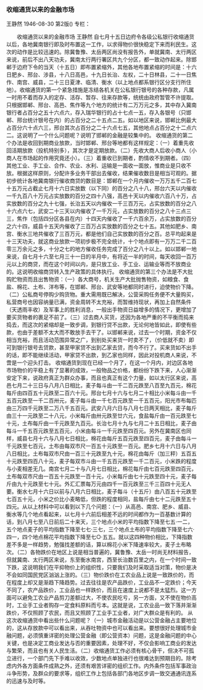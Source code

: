 ### 收缩通货以来的金融市场
王静然
1946-08-30
第2版()
专栏：

　　收缩通货以来的金融市场
    王静然
    自七月十五日边府令各级公私银行收缩通货以后，各地冀南银行即及时布置这一工作，以求得物价很快稳定下来而利民生。这次的动作是比较迅速的。除冀鲁豫、太岳两区尚没有报告外，单就冀南、太行两区来说，前后不出八天功夫，冀南太行两行署区共九个分区，都一致动作起来。除邯郸于边府下令的当天（十五日）即布置紧缩外，其他各地布置紧缩的时间是：十六日肥乡、邢台、涉县，十八日高邑，十九日长治、左权，二十日林县，二十一日焦作、南宫、威县，二十三日夏津、临清、衡水（以上地点都系银行区分支行所住地）。收缩通货的第一个紧急措施是冻结各机关在公私银行银号的各种存款，凡属一时用不着而存入的定存、活存、暂存、往来存款等，统统由政府暂管不许提取。只根据邯郸、邢台、高邑、焦作等九个地方的统计有二万万元之多，其中存入冀南银行者占百分之五十六点六，存入瑞华银行的占十七点一五，存入各银号（只邯郸、邢台统计银号在内）的占百分之二十五点二五。如以地区来说，邯郸比例最大占百分六十点六三，邢台其次占百分之二十六点七五，其他地点占百分之十二点六二。这说明了一个什么问题呢？说明了邯郸的金融是较集中的。
    收缩通货的第二个办法是收回到期商业放款，当时邯郸、邢台等地都有这样规定：（一）着重先收回活期放款（投机特别多），其次才是定期放款。（二）先收大商人后收小商人（小商人在市场起的作用究竟还小）。（三）着重收已到期者，酌情收不到期者。（四）其他工业、手工业、合作、农业、水利、运输是一面收一面放，惟商业是只收不放。根据这样原则，分配许多业务干部出去催收，结果催收数目是相当可观的。据初步统计各地冀南银行催收商贷的数目是：邯郸在一个月内催收一万万五千二百七十五万元占截止七月十六日实放数（以下同）的百分之八十八，邢台六天以内催收一千九百八十万元占实放数的百分之四十八强，高邑十天以内催收六百八十万，占实放数的百分之九十七强，长治五天以内催收一千三百万元，占实放数的百分之八十六点六七，武安二十三天以内催收了一千万元，占实放数的百分之八十三点三三，焦作（包括四分区各县在内）十四天内催收了一千六百余万，占实放数的百分之六十四，威县十五天内催收了三百万占实放数的百分之七十五。其他如肥乡、南宫、衡水三地共催收了三百万元，都是他们自己实放数的百分之百。总平均起来是十三天功夫，就这商业放款一项初步极不完全统计，十个地点即有一万万二千二百零三万余元之多，十分之七的地方催收任务完成了百分之八十以上。如以邯郸一地来说，自七月十六至七月三十一日的半月中，有将近一半的时间，每天收回一百万元以上的商贷，而在这个时间以内，是只放工业、手工业、运输业等而不放商业的。这说明收缩商贷转入生产政策的具体执行。
    收缩通货的第三个办法是不大批购贮物资而且出售物资：（一）各大商号，机关生产大批抛售物资，如粮食、食盐、棉花、土布、洋布等，在邯郸、邢台、武安等地都同时进行，迫使物价下降。（二）公私商号停购少购货物。重大需用既已解决，公营采购任务便不大量购买，私营商号也因容纳量已满，资金周转不太充裕，而暂维持现状，再加上自然条件（天透雨丰收）及军事上的胜利消息，一般出手物资日益增多的情况下，更增加了要买货物者的裹足不前了。（三）过去商人买货，还因为各地严重的不平衡而捣来捣去，而这次的紧缩却是一致步调，到银行贷不出款，无论何地皆如此，即使有些款，也由于差额不太大而不敢放手去干了。以邯郸来说，过去一个时期，资金不仅相当充裕，而且活动范围异常之广，到别处买来货一时卖不了，（价低就不卖）即可到银行银号去贷款，甚至甲家贷不出到乙家去贷，而今不行了。买来货如不出手的话，即不能继续活动，甲家贷不出款，到乙家也同样，因此对投机商人来说，不啻是一个迎头打击。
    收缩通货到现在已经一个月了，在这一个月内，对边区各地市场物价的平稳上有了显著的成效，一般物品之价格，都纷纷下跌下来，人心渐渐安定下来，说政府真正为群众办事，而且也真正有这个力量，如以太行区来说，高邑七月二十三日与八月八日相比，麦子每斗由一千二百元跌至八百至九百元，棉花每斤由四百五十元跌至二百六十元。邢台七月十六与七月二十相比小米每斗由一千五百元跌至一千二百卅元，麦子每斗由一千七百元跌至一千五百元，阳光市布每匹由三万四千元跌至二万八千五百元。武安八月六日与八月七日两天相比，麦子每斤由三十一元跌至二十八元，小米每斤由卅元跌至廿六元，食盐每斤由一百元跌至七十元，土布每斤由一千元跌至九百元。长治七月十九与七月二十五日相比，麦子由每斗一千五百元跌至五百元，小米由每斗一千元跌至四百元。另外在冀南区也同样，威县七月十六与八月七日相比，棉花由每斤五百元跌至四百元，麦子由每斗一千元跌至七百元，土布由每双市尺一百五十元跌至一百元。肥乡七月十六日与八月八日相比，土布每双市尺由一百三十元跌至九十元，棉花由每斤（加三秤）五百五十元跌至四百八十元，麦子每双市斗由一千五百元跌至一千二百元，小米跌的程度与小麦相差无几。南宫七月二十与八月七日相比，棉花每斤由七百元跌至四百元，土布每双市尺由一百五十元跌至一百十元，小米每斤由七十元跌至四十元，麦子每斤由九十元跌至七十元。外汇汇票每万元由四千一百元跌至三千三百四十元无人要。衡水七月十六日以前与八月六日相比，麦子每斗（十五斤）由八百五十元跌至七百五十元，小米之价比小麦略低，但跌的程度相同，盐每斤由七十二元跌至五十四元。从以上材料中可以看到以下几个问题：（一）从高邑、南宫、肥乡、威县、衡水等几个地点看起来，以七月十六前后相差不远的时间都作为一百基数计算的话，到八月七至八日前后二十来天，三个地点小米的平均指数下降至七五·一二，五个地点麦子的平均指数下降至七七·三七，三个地点土布的平均指数下降至七六·四一，四个地点棉花平均指数下降至七○·五五。就以这四种物价相比，下降指数差不多是一样趋势，勉强找差额的话，算以棉花小米下降速率较大，麦子土布略次。（二）各物跌价在地区上说是相当普遍的，冀鲁豫、太岳一时尚无材料报告，但就冀南、太行两区来说，东至衡水南宫，西至长治数百里之内，在一个时间一致下跌，这说明我们在平抑物价上的组织性，只要我们及时采取适当对策，物价是决不会如同国民党区汹汹上涨的。（三）物价跌价在工农业品上说是一致跌价的，而在程度上却又是渐趋下降趋势。过去往往是农产品跌价，工业品不一定跌价；今天不同了，农产品跌价，工业品也一样跌价，而且在速度上说都不是太猛烈。这一方面可以避免工农业产品剪刀差额过大，不使农民吃亏，另一方面，又不使在物价高时，工业手工业者购存一定食料原料而亏本。这就是说，工农业品一致下落并渐渐跌价，不仅照顾了农民，而且又照顾了工业手工业者，对广大群众是有利的。
    从这次收缩通货中看出些什么问题呢？（一）城市金融活动是以公营金融占主要地位的，这从存放款中可以看出来，从吞吐物资中也可以看出来。要想很好处理城市金融问题，必须慎重详密的处理公营金融（即公营资本）问题，这是金融问题的中心关键，也是决定工商业发达与否的重要因素，处理不好，不仅会影响工商业的发达与繁荣，而且也有关人民生活。（二）收缩通货工作必须有核心骨干，但决不可孤立进行，一个部门先下手难以收效，少数地点单独进行也很难达到预期目的。除考虑内外各方面条件成熟之外，还须有艰苦详密的组织工作。内外条件包括军事政治斗争形势，及群众的要求等，组织工作上包括各部门各地区步调一致交通通讯连系的迅速与及时等。
